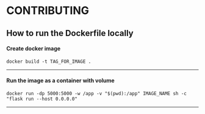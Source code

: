 # CONTRIBUTING

## How to run the Dockerfile locally

#### Create docker image
```
docker build -t TAG_FOR_IMAGE .
```
---
#### Run the image as a container with volume
```
docker run -dp 5000:5000 -w /app -v "$(pwd):/app" IMAGE_NAME sh -c "flask run --host 0.0.0.0"
```
---